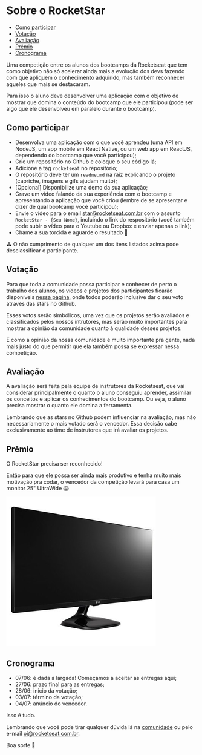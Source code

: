# Sobre o RocketStar

- [Como participar](#como-participar)
- [Votação](#votação)
- [Avaliação](#avaliação)
- [Prêmio](#prêmio)
- [Cronograma](#cronograma)

Uma competição entre os alunos dos bootcamps da Rocketseat que tem como objetivo não só acelerar ainda mais a evolução dos devs fazendo com que apliquem o conhecimento adquirido, mas também reconhecer aqueles que mais se destacaram.

Para isso o aluno deve desenvolver uma aplicação com o objetivo de mostrar que domina o conteúdo do bootcamp que ele participou (pode ser algo que ele desenvolveu em paralelo durante o bootcamp).

## Como participar
- Desenvolva uma aplicação com o que você aprendeu (uma API em NodeJS, um app mobile em React Native, ou um web app em ReactJS, dependendo do bootcamp que você participou);
- Crie um repositório no Github e coloque o seu código lá;
- Adicione a tag `rocketseat` no repositório;
- O repositório deve ter um `readme.md` na raiz explicando o projeto (capriche, imagens e gifs ajudam muito);
- [Opcional] Disponibilize uma demo da sua aplicação;
- Grave um vídeo falando da sua experiência com o bootcamp e apresentando a aplicação que você criou (lembre de se apresentar e dizer de qual bootcamp você participou);
- Envie o vídeo para o email star@rocketseat.com.br com o assunto `RocketStar - {Seu Nome}`, incluindo o link do respositório (você também pode subir o vídeo para o Youtube ou Dropbox e enviar apenas o link);
- Chame a sua torcida e aguarde o resultado :rocket:

:warning: O não cumprimento de qualquer um dos itens listados acima pode desclassificar o participante.

## Votação
Para que toda a comunidade possa participar e conhecer de perto o trabalho dos alunos, os vídeos e projetos dos participantes ficarão disponíveis [nessa página](https://rocketseat.com.br/rocketstar), onde todos poderão inclusive dar o seu voto através das stars no Github.

Esses votos serão simbólicos, uma vez que os projetos serão avaliados e classificados pelos nossos intrutores, mas serão muito importantes para mostrar a opinião da comunidade quanto à qualidade desses projetos.

E como a opinião da nossa comunidade é muito importante pra gente, nada mais justo do que permitir que ela também possa se expressar nessa competição.

## Avaliação
A avaliação será feita pela equipe de instrutores da Rocketseat, que vai considerar principalmente o quanto o aluno conseguiu aprender, assimilar os conceitos e aplicar os conhecimentos do bootcamp. Ou seja, o aluno precisa mostrar o quanto ele domina a ferramenta.

Lembrando que as stars no Github podem influenciar na avaliação, mas não necessariamente o mais votado será o vencedor. Essa decisão cabe exclusivamente ao time de instrutores que irá avaliar os projetos.

## Prêmio
O RocketStar precisa ser reconhecido!

Então para que ele possa ser ainda mais produtivo e tenha muito mais motivação pra codar, o vencedor da competição levará para casa um monitor 25" UltraWide :scream:

![Monitor 25" UltraWide](assets/monitor.jpg)

## Cronograma
- 07/06: é dada a largada! Começamos a aceitar as entregas aqui;
- 27/06: prazo final para as entregas;
- 28/06: inicio da votação;
- 03/07: término da votação;
- 04/07: anúncio do vencedor.

Isso é tudo.

Lembrando que você pode tirar qualquer dúvida lá na [comunidade](http://comunidade.rocketseat.com.br) ou pelo e-mail [oi@rocketseat.com.br](mailto:oi@rocketseat.com.br).

Boa sorte :rocket:
